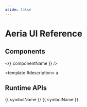 ```yaml
---
aside: false
---
```


<script setup lang="ts">
import { useRouter } from 'vitepress'
import * as statics from '../src/aeria-ui/static.js'
import ApiContainer from '../src/components/api-container.vue'
import ItemCard from '../src/components/item-card.vue'

const router = useRouter()
</script>

# Aeria UI Reference

## Components

<div class="
  tw-grid
  tw-gap-3
  md:tw-grid-cols-4
">
<item-card
  v-for="componentName of statics.components"
  :key="componentName"
  @click="router.go(`/aeria-ui/components/${componentName}`)"
>
  &lt;{{ componentName }} /&gt;

  <template #description>
    a
  </template>
</item-card>
</div>

## Runtime APIs

<div class="
  tw-grid
  md:tw-grid-cols-3
  tw-gap-4
">
  <api-container title="Composables">
    <a
      v-for="([symbolName, symbol]) in Object.entries(statics.composables)"
      :key="symbolName"
      :href="symbol"
    >
      {{ symbolName }}
    </a>
  </api-container>

  <api-container title="Directives">
    <a
      v-for="([symbolName, symbol]) in Object.entries(statics.directives)"
      :key="symbolName"
      :href="symbol"
    >
      {{ symbolName }}
    </a>
  </api-container>
</div>


